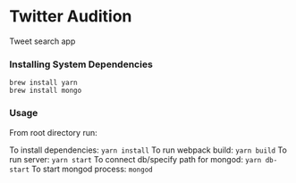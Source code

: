 # Twitter Audition

Tweet search app


### Installing System Dependencies

```
brew install yarn
brew install mongo
```


### Usage

From root directory run:

To install dependencies: `yarn install`
To run webpack build: `yarn build`
To run server: `yarn start`
To connect db/specify path for mongod: `yarn db-start`
To start mongod process: `mongod`
